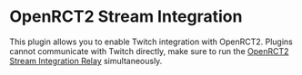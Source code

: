 # OpenRCT2 Stream Integration
This plugin allows you to enable Twitch integration with OpenRCT2. 
Plugins cannot communicate with Twitch directly, make sure to run the [OpenRCT2 Stream Integration Relay](https://github.com/oli414/OpenRCT2StreamIntegration) simultaneously.

